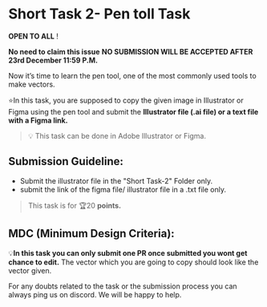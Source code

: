 # Short Task 2- Pen toll Task

**OPEN TO ALL** !

**No need to claim this issue** **NO SUBMISSION WILL BE ACCEPTED AFTER  23rd December 11:59 P.M.**

Now it’s time to learn the pen tool, one of the most commonly used tools to make vectors.

⭐In this task, you are supposed to copy the given image in Illustrator or Figma using the pen tool and submit the **Illustrator file (.ai file) or a text file with a Figma link.**

> 💡 This task can be done in Adobe Illustrator or Figma.
> 

## **Submission Guideline:**

- Submit the illustrator file in the "Short Task-2" Folder only.
- submit the link of the figma file/ illustrator file in a .txt file only.

> This task is for 🏆20 **points.**
> 

## **MDC (Minimum Design Criteria):**

💡**In this task you can only submit one PR once submitted you wont get chance to edit.** The vector which you are going to copy should look like the vector given.

For any doubts related to the task or the submission process you can always ping us on discord. We will be happy to help.

